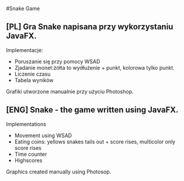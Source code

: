 #Snake Game
## [PL] Gra Snake napisana przy wykorzystaniu JavaFX.

Implementacje:
- Poruszanie się przy pomocy WSAD
- Zjadanie monet:żółta to wydłużenie + punkt, kolorowa tylko punkt.
- Liczenie czasu
- Tabela wyników

Grafiki utworzone manualnie przy użyciu Photoshop.


## [ENG] Snake - the game written using JavaFX.

Implementations
- Movement using WSAD
- Eating coins: yellows snakes tails out + score rises, multicolor only score rises 
- Time counter
- Highscores

Graphics created manually using Photosop.
